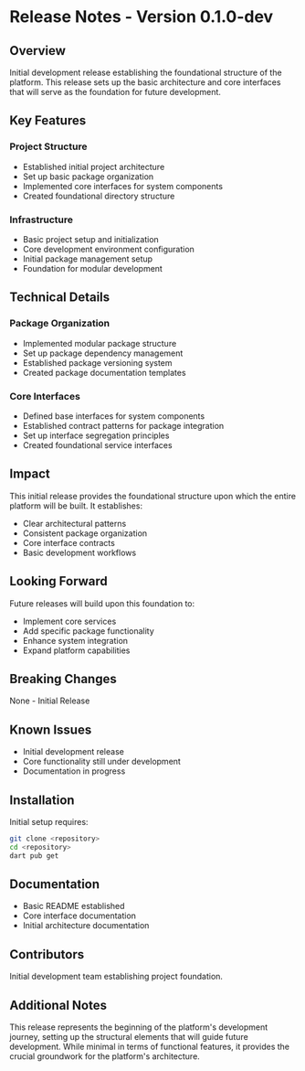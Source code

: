 # Release Notes - Version 0.1.0-dev

## Overview
Initial development release establishing the foundational structure of the platform. This release sets up the basic architecture and core interfaces that will serve as the foundation for future development.

## Key Features
### Project Structure
- Established initial project architecture
- Set up basic package organization
- Implemented core interfaces for system components
- Created foundational directory structure

### Infrastructure
- Basic project setup and initialization
- Core development environment configuration
- Initial package management setup
- Foundation for modular development

## Technical Details
### Package Organization
- Implemented modular package structure
- Set up package dependency management
- Established package versioning system
- Created package documentation templates

### Core Interfaces
- Defined base interfaces for system components
- Established contract patterns for package integration
- Set up interface segregation principles
- Created foundational service interfaces

## Impact
This initial release provides the foundational structure upon which the entire platform will be built. It establishes:
- Clear architectural patterns
- Consistent package organization
- Core interface contracts
- Basic development workflows

## Looking Forward
Future releases will build upon this foundation to:
- Implement core services
- Add specific package functionality
- Enhance system integration
- Expand platform capabilities

## Breaking Changes
None - Initial Release

## Known Issues
- Initial development release
- Core functionality still under development
- Documentation in progress

## Installation
Initial setup requires:
```bash
git clone <repository>
cd <repository>
dart pub get
```

## Documentation
- Basic README established
- Core interface documentation
- Initial architecture documentation

## Contributors
Initial development team establishing project foundation.

## Additional Notes
This release represents the beginning of the platform's development journey, setting up the structural elements that will guide future development. While minimal in terms of functional features, it provides the crucial groundwork for the platform's architecture.
